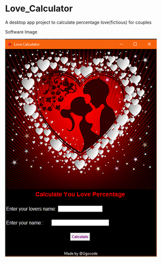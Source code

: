 # Love_Calculator
A desktop app project to calculate percentage love(fictious) for couples 

Software Image

![](loveImage.png)
